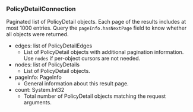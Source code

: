 ### PolicyDetailConnection
Paginated list of PolicyDetail objects. Each page of the results includes at most 1000 entries. Query the `pageInfo.hasNextPage` field to know whether all objects were returned.

- edges: list of PolicyDetailEdges
  - List of PolicyDetail objects with additional pagination information. Use `nodes` if per-object cursors are not needed.
- nodes: list of PolicyDetails
  - List of PolicyDetail objects.
- pageInfo: PageInfo
  - General information about this result page.
- count: System.Int32
  - Total number of PolicyDetail objects matching the request arguments.
